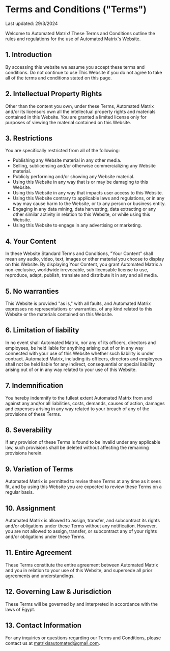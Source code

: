 # Terms and Conditions ("Terms")

Last updated: 29/3/2024

Welcome to Automated Matrix! These Terms and Conditions outline the rules and regulations for the use of Automated Matrix's Website.

## 1. Introduction

By accessing this website we assume you accept these terms and conditions. Do not continue to use This Website if you do not agree to take all of the terms and conditions stated on this page.

## 2. Intellectual Property Rights

Other than the content you own, under these Terms, Automated Matrix and/or its licensors own all the intellectual property rights and materials contained in this Website. You are granted a limited license only for purposes of viewing the material contained on this Website.

## 3. Restrictions

You are specifically restricted from all of the following:
- Publishing any Website material in any other media.
- Selling, sublicensing and/or otherwise commercializing any Website material.
- Publicly performing and/or showing any Website material.
- Using this Website in any way that is or may be damaging to this Website.
- Using this Website in any way that impacts user access to this Website.
- Using this Website contrary to applicable laws and regulations, or in any way may cause harm to the Website, or to any person or business entity.
- Engaging in any data mining, data harvesting, data extracting or any other similar activity in relation to this Website, or while using this Website.
- Using this Website to engage in any advertising or marketing.

## 4. Your Content

In these Website Standard Terms and Conditions, "Your Content" shall mean any audio, video, text, images or other material you choose to display on this Website. By displaying Your Content, you grant Automated Matrix a non-exclusive, worldwide irrevocable, sub licensable license to use, reproduce, adapt, publish, translate and distribute it in any and all media.

## 5. No warranties

This Website is provided "as is," with all faults, and Automated Matrix expresses no representations or warranties, of any kind related to this Website or the materials contained on this Website.

## 6. Limitation of liability

In no event shall Automated Matrix, nor any of its officers, directors and employees, be held liable for anything arising out of or in any way connected with your use of this Website whether such liability is under contract. Automated Matrix, including its officers, directors and employees shall not be held liable for any indirect, consequential or special liability arising out of or in any way related to your use of this Website.

## 7. Indemnification

You hereby indemnify to the fullest extent Automated Matrix from and against any and/or all liabilities, costs, demands, causes of action, damages and expenses arising in any way related to your breach of any of the provisions of these Terms.

## 8. Severability

If any provision of these Terms is found to be invalid under any applicable law, such provisions shall be deleted without affecting the remaining provisions herein.

## 9. Variation of Terms

Automated Matrix is permitted to revise these Terms at any time as it sees fit, and by using this Website you are expected to review these Terms on a regular basis.

## 10. Assignment

Automated Matrix is allowed to assign, transfer, and subcontract its rights and/or obligations under these Terms without any notification. However, you are not allowed to assign, transfer, or subcontract any of your rights and/or obligations under these Terms.

## 11. Entire Agreement

These Terms constitute the entire agreement between Automated Matrix and you in relation to your use of this Website, and supersede all prior agreements and understandings.

## 12. Governing Law & Jurisdiction

These Terms will be governed by and interpreted in accordance with the laws of Egypt.

## 13. Contact Information

For any inquiries or questions regarding our Terms and Conditions, please contact us at matrixisautomated@gmail.com.
